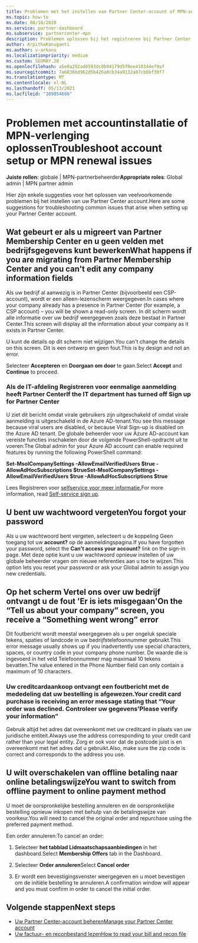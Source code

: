 ```yaml
---
title: Problemen met het instellen van Partner Center-account of MPN-verlenging oplossen
ms.topic: how-to
ms.date: 08/18/2020
ms.service: partner-dashboard
ms.subservice: partnercenter-mpn
description: Problemen oplossen bij het registreren bij Partner Center. Antwoorden bieden antwoord op uitdagingen met betalingswijzen, het vergeten van wachtwoorden en meer.
author: ArpithaKanuganti
ms.author: v-arkanu
ms.localizationpriority: medium
ms.custom: SEOMAY.20
ms.openlocfilehash: a5e8a292ad8593dc0b94179d5f0ee418344ef9af
ms.sourcegitcommit: 7a6836bd962d5b426a8cb34a9132a87cbbbf39f7
ms.translationtype: MT
ms.contentlocale: nl-NL
ms.lasthandoff: 05/13/2021
ms.locfileid: "109854686"
---
```

# <a name="troubleshoot-account-setup-or-mpn-renewal-issues"></a><span data-ttu-id="4728f-104">Problemen met accountinstallatie of MPN-verlenging oplossen</span><span class="sxs-lookup"><span data-stu-id="4728f-104">Troubleshoot account setup or MPN renewal issues</span></span>

<span data-ttu-id="4728f-105">**Juiste rollen:** globale | MPN-partnerbeheerder</span><span class="sxs-lookup"><span data-stu-id="4728f-105">**Appropriate roles**: Global admin | MPN partner admin</span></span>
 
<span data-ttu-id="4728f-106">Hier zijn enkele suggesties voor het oplossen van veelvoorkomende problemen bij het instellen van uw Partner Center account.</span><span class="sxs-lookup"><span data-stu-id="4728f-106">Here are some suggestions for troubleshooting common issues that arise when setting up your Partner Center account.</span></span>

## <a name="what-happens-if-you-are-migrating-from-partner-membership-center-and-you-cant-edit-any-company-information-fields"></a><span data-ttu-id="4728f-107">Wat gebeurt er als u migreert van Partner Membership Center en u geen velden met bedrijfsgegevens kunt bewerken</span><span class="sxs-lookup"><span data-stu-id="4728f-107">What happens if you are migrating from Partner Membership Center and you can't edit any company information fields</span></span>

<span data-ttu-id="4728f-108">Als uw bedrijf al aanwezig is in Partner Center (bijvoorbeeld een CSP-account), wordt er een alleen-lezenscherm weergegeven.</span><span class="sxs-lookup"><span data-stu-id="4728f-108">In cases where your company already has a presence in Partner Center (for example, a CSP account) – you will be shown a read-only screen.</span></span> <span data-ttu-id="4728f-109">In dit scherm wordt alle informatie over uw bedrijf weergegeven zoals deze bestaat in Partner Center.</span><span class="sxs-lookup"><span data-stu-id="4728f-109">This screen will display all the information about your company as it exists in Partner Center.</span></span>

<span data-ttu-id="4728f-110">U kunt de details op dit scherm niet wijzigen.</span><span class="sxs-lookup"><span data-stu-id="4728f-110">You can't change the details on this screen.</span></span> <span data-ttu-id="4728f-111">Dit is een ontwerp en geen fout.</span><span class="sxs-lookup"><span data-stu-id="4728f-111">This is by design and not an error.</span></span>

<span data-ttu-id="4728f-112">Selecteer **Accepteren** en **Doorgaan om door** te gaan.</span><span class="sxs-lookup"><span data-stu-id="4728f-112">Select **Accept** and **Continue** to proceed.</span></span>


### <a name="if-the-it-department-has-turned-off-sign-up-for-partner-center"></a><span data-ttu-id="4728f-113">Als de IT-afdeling Registreren voor eenmalige **aanmelding heeft Partner Center**</span><span class="sxs-lookup"><span data-stu-id="4728f-113">If the IT department has turned off **Sign up for Partner Center**</span></span>

<span data-ttu-id="4728f-114">U ziet dit bericht omdat virale gebruikers zijn uitgeschakeld of omdat virale aanmelding is uitgeschakeld in de Azure AD-tenant.</span><span class="sxs-lookup"><span data-stu-id="4728f-114">You see this message because viral users are disabled, or because Viral Sign-up is disabled on the Azure AD tenant.</span></span> <span data-ttu-id="4728f-115">De globale beheerder voor uw Azure AD-account kan vereiste functies inschakelen door de volgende PowerShell-opdracht uit te voeren:</span><span class="sxs-lookup"><span data-stu-id="4728f-115">The Global admin for your Azure AD account can enable required features by running the following PowerShell command:</span></span>

<span data-ttu-id="4728f-116">**Set-MsolCompanySettings -AllowEmailVerifiedUsers $true -AllowAdHocSubscriptions $true**</span><span class="sxs-lookup"><span data-stu-id="4728f-116">**Set-MsolCompanySettings -AllowEmailVerifiedUsers $true -AllowAdHocSubscriptions $true**</span></span>

<span data-ttu-id="4728f-117">Lees Registreren voor [selfservice voor meer informatie.](/azure/active-directory/users-groups-roles/directory-self-service-signup)</span><span class="sxs-lookup"><span data-stu-id="4728f-117">For more information, read [Self-service sign up](/azure/active-directory/users-groups-roles/directory-self-service-signup).</span></span>

## <a name="you-forgot-your-password"></a><span data-ttu-id="4728f-118">U bent uw wachtwoord vergeten</span><span class="sxs-lookup"><span data-stu-id="4728f-118">You forgot your password</span></span>

<span data-ttu-id="4728f-119">Als u uw wachtwoord bent vergeten, selecteert u de koppeling Geen toegang tot uw **account?** op de aanmeldingspagina.</span><span class="sxs-lookup"><span data-stu-id="4728f-119">If you have forgotten your password, select the **Can't access your account?** link on the sign-in page.</span></span> <span data-ttu-id="4728f-120">Met deze optie kunt u uw wachtwoord opnieuw instellen of uw globale beheerder vragen om nieuwe referenties aan u toe te wijzen.</span><span class="sxs-lookup"><span data-stu-id="4728f-120">This option lets you reset your password or ask your Global admin to assign you new credentials.</span></span>

## <a name="on-the-tell-us-about-your-company-screen-you-receive-a-something-went-wrong-error"></a><span data-ttu-id="4728f-121">Op het scherm Vertel ons over uw bedrijf ontvangt u de fout 'Er is iets misgegaan'</span><span class="sxs-lookup"><span data-stu-id="4728f-121">On the “Tell us about your company” screen, you receive a “Something went wrong” error</span></span>

<span data-ttu-id="4728f-122">Dit foutbericht wordt meestal weergegeven als u per ongeluk speciale tekens, spaties of landcode in uw bedrijfstelefoonnummer gebruikt.</span><span class="sxs-lookup"><span data-stu-id="4728f-122">This error message usually shows up if you inadvertently use special characters, spaces, or country code in your company phone number.</span></span> <span data-ttu-id="4728f-123">De waarde die is ingevoerd in het veld Telefoonnummer mag maximaal 10 tekens bevatten.</span><span class="sxs-lookup"><span data-stu-id="4728f-123">The value entered in the Phone Number field can only contain a maximum of 10 characters.</span></span>


### <a name="your-credit-card-purchase-is-receiving-an-error-message-stating-that-your-order-was-declined-please-verify-your-information"></a><span data-ttu-id="4728f-124">Uw creditcardaankoop ontvangt een foutbericht met de mededeling dat uw bestelling is afgewezen.</span><span class="sxs-lookup"><span data-stu-id="4728f-124">Your credit card purchase is receiving an error message stating that “Your order was declined.</span></span> <span data-ttu-id="4728f-125">Controleer uw gegevens'</span><span class="sxs-lookup"><span data-stu-id="4728f-125">Please verify your information”</span></span>


<span data-ttu-id="4728f-126">Gebruik altijd het adres dat overeenkomt met uw creditcard in plaats van uw juridische entiteit.</span><span class="sxs-lookup"><span data-stu-id="4728f-126">Always use the address corresponding to your credit card rather than your legal entity.</span></span> <span data-ttu-id="4728f-127">Zorg er ook voor dat de postcode juist is en overeenkomt met het adres dat u gebruikt.</span><span class="sxs-lookup"><span data-stu-id="4728f-127">Also, make sure the zip code is correct and corresponds to the address you use.</span></span>

## <a name="you-want-to-switch-from-offline-payment-to-online-payment-method"></a><span data-ttu-id="4728f-128">U wilt overschakelen van offline betaling naar online betalingswijze</span><span class="sxs-lookup"><span data-stu-id="4728f-128">You want to switch from offline payment to online payment method</span></span> 

<span data-ttu-id="4728f-129">U moet de oorspronkelijke bestelling annuleren en de oorspronkelijke bestelling opnieuw inkopen met behulp van de betalingswijze van voorkeur.</span><span class="sxs-lookup"><span data-stu-id="4728f-129">You will need to cancel the original order and repurchase using the preferred payment method.</span></span>

<span data-ttu-id="4728f-130">Een order annuleren:</span><span class="sxs-lookup"><span data-stu-id="4728f-130">To cancel an order:</span></span>

1. <span data-ttu-id="4728f-131">Selecteer **het tabblad Lidmaatschapsaanbiedingen** in het dashboard.</span><span class="sxs-lookup"><span data-stu-id="4728f-131">Select **Membership Offers** tab in the Dashboard.</span></span>

2. <span data-ttu-id="4728f-132">Selecteer **Order annuleren**</span><span class="sxs-lookup"><span data-stu-id="4728f-132">Select **Cancel order**</span></span>

3. <span data-ttu-id="4728f-133">Er wordt een bevestigingsvenster weergegeven en u moet bevestigen om de initiële bestelling te annuleren.</span><span class="sxs-lookup"><span data-stu-id="4728f-133">A confirmation window will appear and you must confirm in order to cancel the initial order.</span></span>

## <a name="next-steps"></a><span data-ttu-id="4728f-134">Volgende stappen</span><span class="sxs-lookup"><span data-stu-id="4728f-134">Next steps</span></span>

- [<span data-ttu-id="4728f-135">Uw Partner Center-account beheren</span><span class="sxs-lookup"><span data-stu-id="4728f-135">Manage your Partner Center account</span></span>](partner-center-account-setup.md)
- [<span data-ttu-id="4728f-136">Uw factuur- en reconbestand lezen</span><span class="sxs-lookup"><span data-stu-id="4728f-136">How to read your bill and recon file</span></span>](read-your-bill.md)
